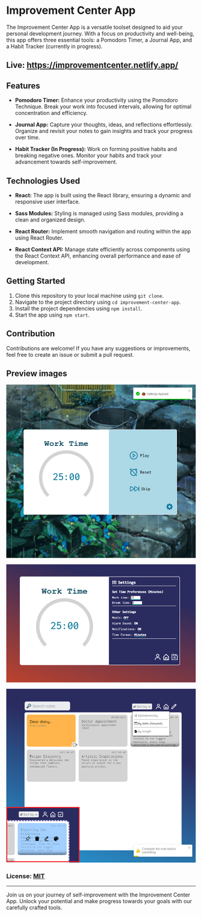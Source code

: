 # Improvement Center App

The Improvement Center App is a versatile toolset designed to aid your personal development journey. With a focus on productivity and well-being, this app offers three essential tools: a Pomodoro Timer, a Journal App, and a Habit Tracker (currently in progress).
## Live: https://improvementcenter.netlify.app/

## Features

- **Pomodoro Timer:** Enhance your productivity using the Pomodoro Technique. Break your work into focused intervals, allowing for optimal concentration and efficiency.

- **Journal App:** Capture your thoughts, ideas, and reflections effortlessly. Organize and revisit your notes to gain insights and track your progress over time.

- **Habit Tracker (In Progress):** Work on forming positive habits and breaking negative ones. Monitor your habits and track your advancement towards self-improvement.

## Technologies Used

- **React:** The app is built using the React library, ensuring a dynamic and responsive user interface.

- **Sass Modules:** Styling is managed using Sass modules, providing a clean and organized design.

- **React Router:** Implement smooth navigation and routing within the app using React Router.

- **React Context API:** Manage state efficiently across components using the React Context API, enhancing overall performance and ease of development.

## Getting Started

1. Clone this repository to your local machine using `git clone`.
2. Navigate to the project directory using `cd improvement-center-app`.
3. Install the project dependencies using `npm install`.
4. Start the app using `npm start`.

## Contribution

Contributions are welcome! If you have any suggestions or improvements, feel free to create an issue or submit a pull request.

## Preview images

![Overview Image](./client/public/images/PomodoroOverview.png) 

![Overview Image](./client/public/images/PomodoroSettings.png) 

![Overview Image](./client/public/images/JournalOverview2.png) 


### License: [MIT](https://github.com/m1ckeyyy/improvement-center/blob/main/LICENSE)

---

Join us on your journey of self-improvement with the Improvement Center App. Unlock your potential and make progress towards your goals with our carefully crafted tools.

